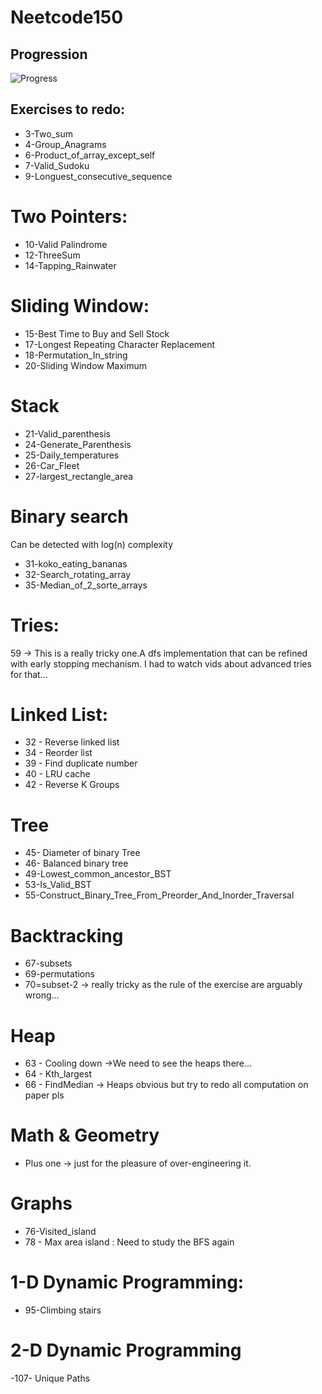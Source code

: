 # Neetcode150

## Progression

![Progress](https://progress-bar.dev/62/)

## Exercises to redo:

- 3-Two_sum
- 4-Group_Anagrams
- 6-Product_of_array_except_self
- 7-Valid_Sudoku
- 9-Longuest_consecutive_sequence

# Two Pointers:
- 10-Valid Palindrome
- 12-ThreeSum
- 14-Tapping_Rainwater

# Sliding Window:
- 15-Best Time to Buy and Sell Stock
- 17-Longest Repeating Character Replacement
- 18-Permutation_In_string
- 20-Sliding Window Maximum

# Stack
- 21-Valid_parenthesis
- 24-Generate_Parenthesis
- 25-Daily_temperatures
- 26-Car_Fleet
- 27-largest_rectangle_area

# Binary search
Can be detected with log(n) complexity
- 31-koko_eating_bananas
- 32-Search_rotating_array
- 35-Median_of_2_sorte_arrays

# Tries:
59 ->  This is a really tricky one.A dfs implementation that can be refined with early stopping mechanism. I had to watch vids about advanced tries for that...

# Linked List:
- 32 - Reverse linked list
- 34 - Reorder list
- 39 - Find duplicate number
- 40 - LRU cache
- 42 - Reverse K Groups

# Tree
- 45- Diameter of binary Tree
- 46- Balanced binary tree
- 49-Lowest_common_ancestor_BST
- 53-Is_Valid_BST
- 55-Construct_Binary_Tree_From_Preorder_And_Inorder_Traversal

# Backtracking
- 67-subsets
- 69-permutations
- 70=subset-2 -> really tricky as the rule of the exercise are arguably wrong...

# Heap
- 63 - Cooling down ->We need to see the heaps there...
- 64 - Kth_largest
- 66 - FindMedian -> Heaps obvious but try to redo all computation on paper pls

# Math & Geometry

- Plus one -> just for the pleasure of over-engineering it.

# Graphs
- 76-Visited_island
- 78 - Max area island : Need to study the BFS again

# 1-D Dynamic Programming:
- 95-Climbing stairs

# 2-D Dynamic Programming
-107- Unique Paths
